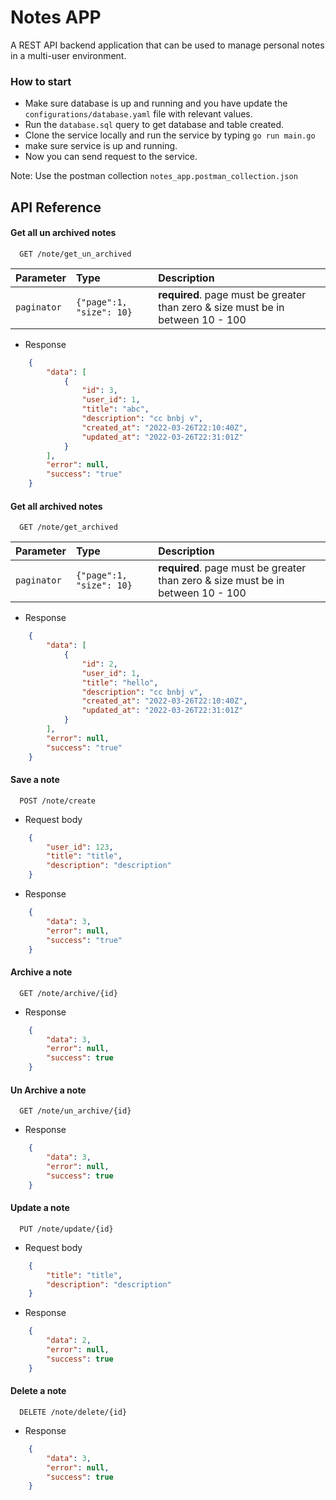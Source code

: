 
# Notes APP

A REST API backend application that can be used to manage personal notes in a multi-user environment.


### How to start 

- Make sure database is up and running and you have update the ```configurations/database.yaml``` file with relevant values.
- Run the ```database.sql``` query to get database and table created.
- Clone the service locally and run the service by typing ```go run main.go```
- make sure service is up and running. 
- Now you can send request to the service.

Note: Use the postman collection ```notes_app.postman_collection.json```

## API Reference

#### Get all un archived notes

```http
  GET /note/get_un_archived
```

| Parameter | Type     | Description                |
| :-------- | :------- | :------------------------- |
| `paginator` | `{"page":1, "size": 10}` | **required**. page must be greater than zero & size must be in between 10 - 100 |

- Response 
```json
    {
        "data": [
            {
                "id": 3,
                "user_id": 1,
                "title": "abc",
                "description": "cc bnbj v",
                "created_at": "2022-03-26T22:10:40Z",
                "updated_at": "2022-03-26T22:31:01Z"
            }
        ],
        "error": null,
        "success": "true"
    }
```

#### Get all archived notes

```http
  GET /note/get_archived
```

| Parameter | Type     | Description                |
| :-------- | :------- | :------------------------- |
| `paginator` | `{"page":1, "size": 10}` | **required**. page must be greater than zero & size must be in between 10 - 100 |

- Response 
```json
    {
        "data": [
            {
                "id": 2,
                "user_id": 1,
                "title": "hello",
                "description": "cc bnbj v",
                "created_at": "2022-03-26T22:10:40Z",
                "updated_at": "2022-03-26T22:31:01Z"
            }
        ],
        "error": null,
        "success": "true"
    }
```

#### Save a note

```http
  POST /note/create
```

 - Request body


```json
    {
        "user_id": 123,
        "title": "title",
        "description": "description"
    }
```

- Response 
```json
    {
        "data": 3,
        "error": null,
        "success": "true"
    }
```

#### Archive a note

```http
  GET /note/archive/{id}
```

- Response 
```json
    {
        "data": 3,
        "error": null,
        "success": true
    }
```

#### Un Archive a note

```http
  GET /note/un_archive/{id}
```

- Response 
```json
    {
        "data": 3,
        "error": null,
        "success": true
    }
```

#### Update a note

```http
  PUT /note/update/{id}
```

 - Request body


```json
    {
        "title": "title",
        "description": "description"
    }
```

- Response 
```json
    {
        "data": 2,
        "error": null,
        "success": true
    }
```

#### Delete a note

```http
  DELETE /note/delete/{id}
```

- Response 
```json
    {
        "data": 3,
        "error": null,
        "success": true
    }
```
